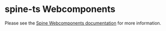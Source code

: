 # spine-ts Webcomponents

Please see the [Spine Webcomponents documentation](https://esotericsoftware.com/spine-webcomponents) for more information.
